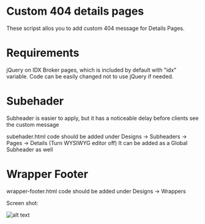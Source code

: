 # Custom 404 details pages

These scripst allos you to add custom 404 message for Details Pages.

# Requirements

jQuery on IDX Broker pages, which is included by default with "idx" variable. Code can be easily changed not to use jQuery if needed.

# Subehader

Subheader is easier to apply, but it has a noticeable delay before clients see the custom message

subehader.html code should be added under Designs -> Subheaders -> Pages -> Details (Turn WYSIWYG editor off)
It can be added as a Global Subheader as well

# Wrapper Footer 

wrapper-footer.html code should be added under Designs -> Wrappers 

Screen shot:


![alt text](https://github.com/jun488/idx-code-snippits/blob/master/sample-images/custom-404-details.png?raw=true "details page custom 404")
